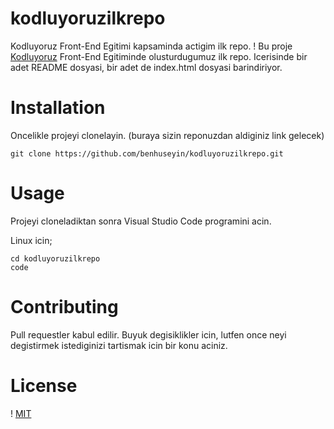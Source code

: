 # kodluyoruzilkrepo
Kodluyoruz Front-End Egitimi kapsaminda actigim ilk repo.
! Bu proje [Kodluyoruz](kodluyoruz.org) Front-End Egitiminde olusturdugumuz ilk repo. Icerisinde bir adet README dosyasi, bir adet de index.html dosyasi barindiriyor.

# Installation
Oncelikle projeyi clonelayin. (buraya sizin reponuzdan aldiginiz link gelecek)

```
git clone https://github.com/benhuseyin/kodluyoruzilkrepo.git
```

# Usage
Projeyi cloneladiktan sonra Visual Studio Code programini acin.

Linux icin;
```
cd kodluyoruzilkrepo
code
```

# Contributing 
Pull requestler kabul edilir. Buyuk degisiklikler icin, lutfen once neyi degistirmek istediginizi tartismak icin bir konu aciniz.

# License 
! [MIT](mit.edu)
